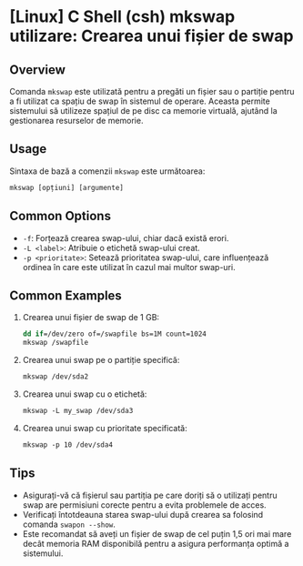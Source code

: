 # [Linux] C Shell (csh) mkswap utilizare: Crearea unui fișier de swap

## Overview
Comanda `mkswap` este utilizată pentru a pregăti un fișier sau o partiție pentru a fi utilizat ca spațiu de swap în sistemul de operare. Aceasta permite sistemului să utilizeze spațiul de pe disc ca memorie virtuală, ajutând la gestionarea resurselor de memorie.

## Usage
Sintaxa de bază a comenzii `mkswap` este următoarea:

```csh
mkswap [opțiuni] [argumente]
```

## Common Options
- `-f`: Forțează crearea swap-ului, chiar dacă există erori.
- `-L <label>`: Atribuie o etichetă swap-ului creat.
- `-p <prioritate>`: Setează prioritatea swap-ului, care influențează ordinea în care este utilizat în cazul mai multor swap-uri.

## Common Examples
1. Crearea unui fișier de swap de 1 GB:
   ```csh
   dd if=/dev/zero of=/swapfile bs=1M count=1024
   mkswap /swapfile
   ```

2. Crearea unui swap pe o partiție specifică:
   ```csh
   mkswap /dev/sda2
   ```

3. Crearea unui swap cu o etichetă:
   ```csh
   mkswap -L my_swap /dev/sda3
   ```

4. Crearea unui swap cu prioritate specificată:
   ```csh
   mkswap -p 10 /dev/sda4
   ```

## Tips
- Asigurați-vă că fișierul sau partiția pe care doriți să o utilizați pentru swap are permisiuni corecte pentru a evita problemele de acces.
- Verificați întotdeauna starea swap-ului după crearea sa folosind comanda `swapon --show`.
- Este recomandat să aveți un fișier de swap de cel puțin 1,5 ori mai mare decât memoria RAM disponibilă pentru a asigura performanța optimă a sistemului.